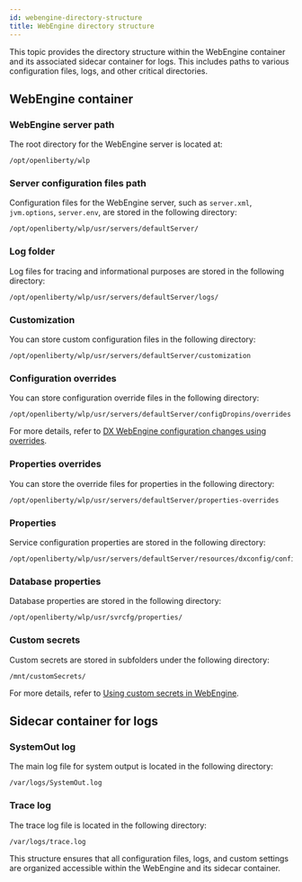 ```yaml
---
id: webengine-directory-structure
title: WebEngine directory structure
---
```


This topic provides the directory structure within the WebEngine container and its associated sidecar container for logs. This includes paths to various configuration files, logs, and other critical directories.

## WebEngine container

### WebEngine server path

The root directory for the WebEngine server is located at:
```
/opt/openliberty/wlp
```

### Server configuration files path

Configuration files for the WebEngine server, such as `server.xml`, `jvm.options`, `server.env`, are stored in the following directory:

```
/opt/openliberty/wlp/usr/servers/defaultServer/
```

### Log folder

Log files for tracing and informational purposes are stored in the following directory:
```
/opt/openliberty/wlp/usr/servers/defaultServer/logs/
```

### Customization

You can store custom configuration files in the following directory:
```
/opt/openliberty/wlp/usr/servers/defaultServer/customization
```

### Configuration overrides

You can store configuration override files in the following directory: 
```
/opt/openliberty/wlp/usr/servers/defaultServer/configDropins/overrides
```

For more details, refer to [DX WebEngine configuration changes using overrides](./configuration_changes_using_overrides.md).

### Properties overrides

You can store the override files for properties in the following directory:

```
/opt/openliberty/wlp/usr/servers/defaultServer/properties-overrides
```

### Properties

Service configuration properties are stored in the following directory:
```
/opt/openliberty/wlp/usr/servers/defaultServer/resources/dxconfig/config/services
```

### Database properties

Database properties are stored in the following directory:
```
/opt/openliberty/wlp/usr/svrcfg/properties/
```

### Custom secrets
Custom secrets are stored in subfolders under the following directory:

```
/mnt/customSecrets/
```

For more details, refer to [Using custom secrets in WebEngine](../working_with_compose/custom_secrets.md).

## Sidecar container for logs

### SystemOut log

The main log file for system output is located in the following directory:
```
/var/logs/SystemOut.log
```

### Trace log

The trace log file is located in the following directory:
```
/var/logs/trace.log
```

This structure ensures that all configuration files, logs, and custom settings are organized accessible within the WebEngine and its sidecar container.
